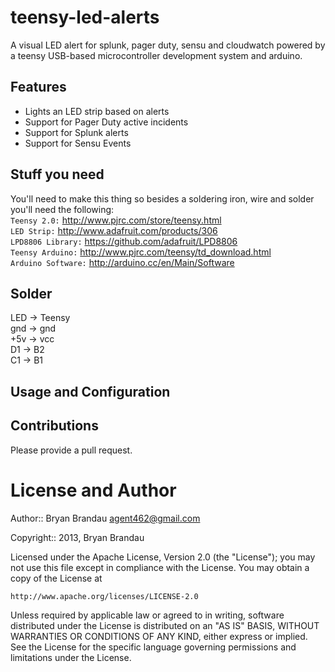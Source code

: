 teensy-led-alerts
=================

A visual LED alert for splunk, pager duty, sensu and cloudwatch powered by a teensy USB-based microcontroller development system and arduino.

Features
--------
* Lights an LED strip based on alerts
* Support for Pager Duty active incidents
* Support for Splunk alerts
* Support for Sensu Events

Stuff you need
--------------
You'll need to make this thing so besides a soldering iron, wire and solder you'll need the following:  
`Teensy 2.0:` http://www.pjrc.com/store/teensy.html  
`LED Strip:` http://www.adafruit.com/products/306  
`LPD8806 Library:` https://github.com/adafruit/LPD8806  
`Teensy Arduino:` http://www.pjrc.com/teensy/td_download.html  
`Arduino Software:` http://arduino.cc/en/Main/Software  

Solder
------
LED -> Teensy  
gnd -> gnd  
+5v -> vcc  
D1 -> B2  
C1 -> B1  

Usage and Configuration
-----------------------

Contributions
-------------
Please provide a pull request.  


License and Author
==================

Author:: Bryan Brandau <agent462@gmail.com>

Copyright:: 2013, Bryan Brandau

Licensed under the Apache License, Version 2.0 (the "License");
you may not use this file except in compliance with the License.
You may obtain a copy of the License at

    http://www.apache.org/licenses/LICENSE-2.0

Unless required by applicable law or agreed to in writing, software
distributed under the License is distributed on an "AS IS" BASIS,
WITHOUT WARRANTIES OR CONDITIONS OF ANY KIND, either express or implied.
See the License for the specific language governing permissions and
limitations under the License.
